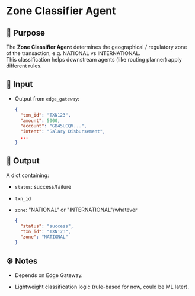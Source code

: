 # Zone Classifier Agent

## 📌 Purpose
The **Zone Classifier Agent** determines the geographical / regulatory zone of the transaction, e.g. NATIONAL vs INTERNATIONAL.  
This classification helps downstream agents (like routing planner) apply different rules.

## 🔹 Input
- Output from `edge_gateway`:
  ```json
  {
    "txn_id": "TXN123",
    "amount": 5000,
    "account": "GB45UCQV...",
    "intent": "Salary Disbursement",
    ...
  }


## 🔹 Output
A dict containing:

- `status`: success/failure

- `txn_id`

- `zone`: "NATIONAL" or "INTERNATIONAL"/whatever


  ```json
  {
    "status": "success",
    "txn_id": "TXN123",
    "zone": "NATIONAL"
  }


## ⚙️ Notes

- Depends on Edge Gateway.

- Lightweight classification logic (rule-based for now, could be ML later).